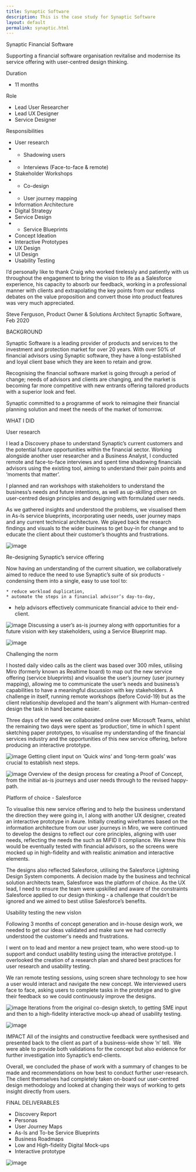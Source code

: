 ```yaml
---
title: Synaptic Software
description: This is the case study for Synaptic Software
layout: default
permalink: synaptic.html
---
```

Synaptic Financial Software

Supporting a financial software organisation revitalise and modernise its service offering with user-centred design thinking.

Duration
* 11 months

Role
* Lead User Researcher
* Lead UX Designer
* Service Designer

Responsibilities
* User research
* * Shadowing users
* * Interviews (Face-to-face & remote)
* Stakeholder Workshops
* * Co-design
* * User journey mapping
* Information Architecture
* Digital Strategy
* Service Design
* * Service Blueprints
* Concept Ideation
* Interactive Prototypes
* UX Design
* UI Design
* Usability Testing


I’d personally like to thank Craig who worked tirelessly and patiently with us throughout the engagement to bring the vision to life as a Salesforce experience, his capacity to absorb our feedback, working in a professional manner with clients and extrapolating the key points from our endless debates on the value proposition and convert those into product features was very much appreciated.

Steve Ferguson, Product Owner & Solutions Architect
Synaptic Software, Feb 2020


BACKGROUND

Synaptic Software is a leading provider of products and services to the investment and protection market for over 20 years. With over 50% of financial advisors using Synaptic software, they have a long-established and loyal client base which they are keen to retain and grow.  

Recognising the financial software market is going through a period of change; needs of advisors and clients are changing, and the market is becoming far more competitive with new entrants offering tailored products with a superior look and feel.

Synaptic committed to a programme of work to reimagine their financial planning solution and meet the needs of the market of tomorrow.


WHAT I DID

User research

I lead a Discovery phase to understand Synaptic’s current customers and the potential future opportunities within the financial sector. Working alongside another user researcher and a Business Analyst, I conducted remote and face-to-face interviews and spent time shadowing financials advisors using the existing tool, aiming to understand their pain points and ‘moments that matter’. 

I planned and ran workshops with stakeholders to understand the business’s needs and future intentions, as well as up-skilling others on user-centred design principles and designing with formulated user needs.

As we gathered insights and understood the problems, we visualised them in As-Is service blueprints, incorporating user needs, user journey maps and any current technical architecture. We played back the research findings and visuals to the wider business to get buy-in for change and to educate the client about their customer’s thoughts and frustrations.

![image]()

Re-designing Synaptic’s service offering

Now having an understanding of the current situation, we collaboratively aimed to reduce the need to use Synaptic’s suite of six products - condensing them into a single, easy to use tool to: 

	* reduce workload duplication,
	* automate the steps in a financial advisor’s day-to-day,
  * help advisors effectively communicate financial advice to their end-client.

![image]()
Discussing a user’s as-is journey along with opportunities for a future vision with key stakeholders, using a Service Blueprint map.

![image]()

Challenging the norm

I hosted daily video calls as the client was based over 300 miles, utilising Miro (formerly known as Realtime board) to map out the new service offering (service blueprints) and visualise the user’s journey (user journey mapping), allowing me to communicate the user’s needs and business’s capabilities to have a meaningful discussion with key stakeholders. A challenge in itself, running remote workshops (before Covid-19) but as the client relationship developed and the team's alignment with Human-centred design the task in hand became easier.

Three days of the week we collaborated online over Microsoft Teams, whilst the remaining two days were spent as ‘production’, time in which I spent sketching paper prototypes, to visualise my understanding of the financial services industry and the opportunities of this new service offering, before producing an interactive prototype.

![image]()
Getting client input on ‘Quick wins’ and ‘long-term goals’ was crucial to establish next steps.

![image]()
Overview of the design process for creating a Proof of Concept, from the initial as-is journeys and user needs through to the revised happy-path.

Platform of choice - Salesforce

To visualise this new service offering and to help the business understand the direction they were going in, I along with another UX designer, created an interactive prototype in Axure. Initially creating wireframes based on the information architecture from our user journeys in Miro, we were continued to develop the designs to reflect our core principles, aligning with user needs, reflecting the needs the such as MiFID II compliance. We knew this would be eventually tested with financial advisors, so the screens were mocked up in high-fidelity and with realistic animation and interactive elements.

The designs also reflected Salesforce, utilising the Salesforce Lightning Design System components. A decision made by the business and technical solution architects team, Salesforce was the platform of choice. As the UX lead, I need to ensure the team were upskilled and aware of the constraints Salesforce applied to our design thinking - a challenge that couldn’t be ignored and we aimed to best utilise Salesforce’s benefits.

Usability testing the new visIon

Following 3 months of concept generation and in-house design work, we needed to get our ideas validated and make sure we had correctly understood the customer's needs and frustrations.

I went on to lead and mentor a new project team, who were stood-up to support and conduct usability testing using the interactive prototype. I overlooked the creation of a research plan and shared best practices for user research and usability testing.

We ran remote testing sessions, using screen share technology to see how a user would interact and navigate the new concept. We interviewed users face to face, asking users to complete tasks in the prototype and to give their feedback so we could continuously improve the designs. 

![image]()
Iterations from the original co-design sketch, to getting SME input and then to a high-fidelity interactive mock-up ahead of usability testing.

![image]()

IMPACT
All of the insights and constructive feedback were synthesised and presented back to the client as part of a business-wide show ’n’ tell.  We were able to provide both validations for the concept but also evidence for further investigation into Synaptic’s end-clients. 

Overall, we concluded the phase of work with a summary of changes to be made and recommendations on how best to conduct further user-research. The client themselves had completely taken on-board our user-centred design methodology and looked at changing their ways of working to gets insight directly from users.

FINAL DELIVERABLES
* Discovery Report
* Personas
* User Journey Maps
* As-Is and To-be Service Blueprints
* Business Roadmaps
* Low and High-fidelity Digital Mock-ups
* Interactive prototype

![image]()
